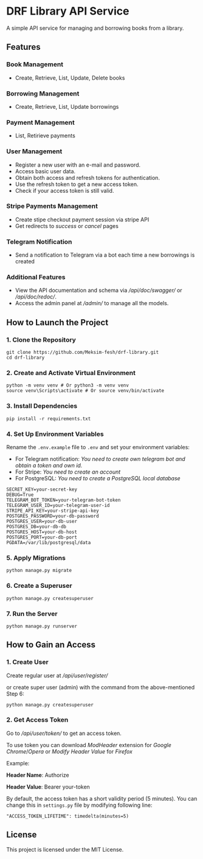 # DRF Library API Service

A simple API service for managing and borrowing books from a library.

## Features

### Book Management
- Create, Retrieve, List, Update, Delete books

### Borrowing Management
- Create, Retrieve, List, Update borrowings

### Payment Management
- List, Retirieve payments

### User Management
- Register a new user with an e-mail and password.
- Access basic user data.
- Obtain both access and refresh tokens for authentication.
- Use the refresh token to get a new access token.
- Check if your access token is still valid.  

### Stripe Payments Management
- Create stipe checkout payment session via stripe API
- Get redirects to *success* or *cancel* pages 

### Telegram Notification
- Send a notification to Telegram via a bot each time a new borrowings is created

### Additional Features 
- View the API documentation and schema via */api/doc/swagger/* or */api/doc/redoc/*.
- Access the admin panel at */admin/* to manage all the models.

## How to Launch the Project

### 1. Clone the Repository

```
git clone https://github.com/Meksim-fesh/drf-library.git
cd drf-library
```
### 2. Create and Activate Virtual Environment

```
python -m venv venv # Or python3 -m venv venv
source venv\Scripts\activate # Or source venv/bin/activate
```

### 3. Install Dependencies

```
pip install -r requirements.txt
```

### 4. Set Up Environment Variables

Rename the `.env.example` file to `.env` and set your environment variables:

- For Telegram notification: *You need to create own telegram bot and obtain a token and own id.*
- For Stripe: *You need to create an account*
- For PostgreSQL: *You need to create a PostgreSQL local database*

```
SECRET_KEY=your-secret-key
DEBUG=True
TELEGRAM_BOT_TOKEN=your-telegram-bot-token
TELEGRAM_USER_ID=your-telegram-user-id
STRIPE_API_KEY=your-stripe-api-key
POSTGRES_PASSWORD=your-db-password
POSTGRES_USER=your-db-user
POSTGRES_DB=your-db-db
POSTGRES_HOST=your-db-host
POSTGRES_PORT=your-db-port
PGDATA=/var/lib/postgresql/data
```

### 5. Apply Migrations

```
python manage.py migrate
```

### 6. Create a Superuser

```
python manage.py createsuperuser
```

### 7. Run the Server

```
python manage.py runserver
```
## How to Gain an Access

### 1. Create User

Create regular user at */api/user/register/*

or create super user (admin) with the command from the above-mentioned Step 6:

```
python manage.py createsuperuser
```

### 2. Get Access Token

Go to */api/user/token/* to get an access token.

To use token you can download *ModHeader* extension for *Google Chrome*/*Opera* or *Modify Header Value* for *Firefox*

Example:

**Header Name**: Authorize

**Header Value**: Bearer your-token

By default, the access token has a short validity period (5 minutes). You can change this in `settings.py` file by modifying following line:

```
"ACCESS_TOKEN_LIFETIME": timedelta(minutes=5)
```

## License

This project is licensed under the MIT License.
